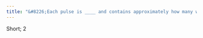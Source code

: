 ```yaml
---
title: "&#8226;Each pulse is ____ and contains approximately how many wavelengths?"
---
```

Short; 2

